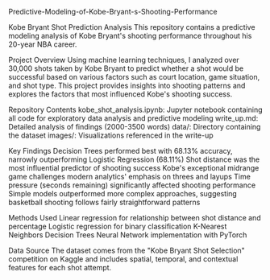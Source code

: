Predictive-Modeling-of-Kobe-Bryant-s-Shooting-Performance

Kobe Bryant Shot Prediction Analysis
This repository contains a predictive modeling analysis of Kobe Bryant's shooting performance throughout his 20-year NBA career.

Project Overview
Using machine learning techniques, I analyzed over 30,000 shots taken by Kobe Bryant to predict whether a shot would be successful based on various factors such as court location, game situation, and shot type. This project provides insights into shooting patterns and explores the factors that most influenced Kobe's shooting success.

Repository Contents
kobe_shot_analysis.ipynb: Jupyter notebook containing all code for exploratory data analysis and predictive modeling
write_up.md: Detailed analysis of findings (2000-3500 words)
data/: Directory containing the dataset
images/: Visualizations referenced in the write-up

Key Findings
Decision Trees performed best with 68.13% accuracy, narrowly outperforming Logistic Regression (68.11%)
Shot distance was the most influential predictor of shooting success
Kobe's exceptional midrange game challenges modern analytics' emphasis on threes and layups
Time pressure (seconds remaining) significantly affected shooting performance
Simple models outperformed more complex approaches, suggesting basketball shooting follows fairly straightforward patterns

Methods Used
Linear regression for relationship between shot distance and percentage
Logistic regression for binary classification
K-Nearest Neighbors
Decision Trees
Neural Network implementation with PyTorch

Data Source
The dataset comes from the "Kobe Bryant Shot Selection" competition on Kaggle and includes spatial, temporal, and contextual features for each shot attempt.
